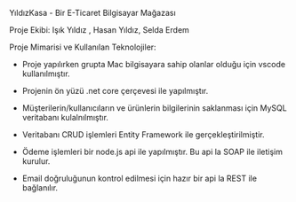YıldızKasa - Bir E-Ticaret Bilgisayar Mağazası

Proje Ekibi: Işık Yıldız , Hasan Yıldız, Selda Erdem



Proje Mimarisi ve Kullanılan Teknolojiler:

- Proje yapılırken grupta Mac bilgisayara sahip olanlar olduğu için vscode kullanılmıştır.

- Projenin ön yüzü .net core çerçevesi ile yapılmıştır.

- Müşterilerin/kullanıcıların ve ürünlerin bilgilerinin saklanması için MySQL veritabanı kulalnılmıştır.

- Veritabanı CRUD işlemleri Entity Framework ile gerçekleştirilmiştir.

- Ödeme işlemleri bir node.js api ile yapılmıştır. Bu api la SOAP ile iletişim kurulur.

- Email doğruluğunun kontrol edilmesi için hazır bir api la REST ile bağlanılır.
